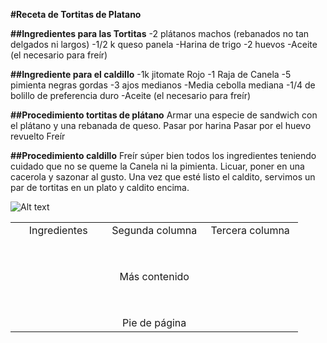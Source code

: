 **#Receta de Tortitas de Platano**

**##Ingredientes para las Tortitas**
-2 plátanos machos (rebanados no tan delgados ni largos)
-1/2 k  queso panela
-Harina de trigo 
-2 huevos
-Aceite (el necesario para freír)

**##Ingrediente para el caldillo**
-1k jitomate Rojo
-1 Raja de Canela
-5 pimienta negras gordas
-3 ajos medianos
-Media cebolla mediana
-1/4 de bolillo de preferencia duro
-Aceite (el necesario para freír) 

**##Procedimiento tortitas de plátano**
Armar una especie de sandwich con el plátano y una rebanada de queso.
Pasar por harina
Pasar por el huevo revuelto
Freír

**##Procedimiento caldillo**
Freír súper bien todos los ingredientes teniendo cuidado que no se queme la Canela ni la pimienta.
Licuar, poner en una cacerola y sazonar al gusto.
Una vez que esté listo el caldito, servimos un par de tortitas en un plato y caldito encima.


![Alt text](https://i.ytimg.com/vi/YBfk5UjhtNQ/maxresdefault.jpg "Imagen Torta")

<table style="width: 100%; text-align: center;">
  <tr>
    <td style="width: 33%;">Ingredientes</td>
    <td style="width: 33%;">Segunda columna</td>
    <td style="width: 33%;">Tercera columna</td>
  </tr>
  <tr>
    <td colspan="3" style="width: 100%; padding-top: 50px;">Más contenido</td>
  </tr>
  <tr>
    <td  colspan="3" style="width: 100%; padding-top: 50px;">Pie de página</td>
  </tr>
</table>